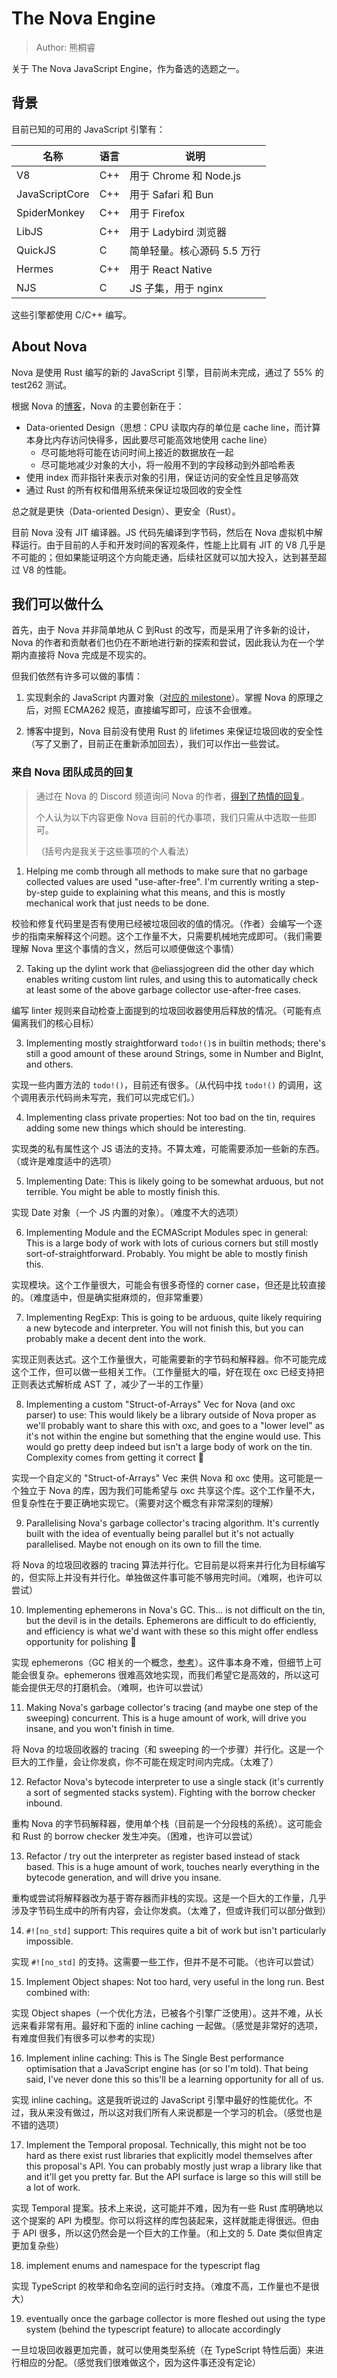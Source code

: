 # The Nova Engine

> Author: 熊桐睿

关于 The Nova JavaScript Engine，作为备选的选题之一。

## 背景

目前已知的可用的 JavaScript 引擎有：

| 名称           | 语言 | 说明                        |
| -------------- | ---- | --------------------------- |
| V8             | C++  | 用于 Chrome 和 Node.js      |
| JavaScriptCore | C++  | 用于 Safari 和 Bun          |
| SpiderMonkey   | C++  | 用于 Firefox                |
| LibJS          | C++  | 用于 Ladybird 浏览器        |
| QuickJS        | C    | 简单轻量。核心源码 5.5 万行 |
| Hermes         | C++  | 用于 React Native           |
| NJS            | C    | JS 子集，用于 nginx         |

这些引擎都使用 C/C++ 编写。

## About Nova

Nova 是使用 Rust 编写的新的 JavaScript 引擎，目前尚未完成，通过了 55% 的 test262 测试。

根据 Nova 的[博客](https://trynova.dev/)，Nova 的主要创新在于：

- Data-oriented Design（思想：CPU 读取内存的单位是 cache line，而计算本身比内存访问快得多，因此要尽可能高效地使用 cache line）
  - 尽可能地将可能在访问时间上接近的数据放在一起
  - 尽可能地减少对象的大小，将一般用不到的字段移动到外部哈希表
- 使用 index 而非指针来表示对象的引用，保证访问的安全性且足够高效
- 通过 Rust 的所有权和借用系统来保证垃圾回收的安全性

总之就是更快（Data-oriented Design）、更安全（Rust）。

目前 Nova 没有 JIT 编译器。JS 代码先编译到字节码，然后在 Nova 虚拟机中解释运行。由于目前的人手和开发时间的客观条件，性能上比肩有 JIT 的 V8 几乎是不可能的；但如果能证明这个方向能走通，后续社区就可以加大投入，达到甚至超过 V8 的性能。

## 我们可以做什么

首先，由于 Nova 并非简单地从 C 到Rust 的改写，而是采用了许多新的设计，Nova 的作者和贡献者们也仍在不断地进行新的探索和尝试，因此我认为在一个学期内直接将 Nova 完成是不现实的。

但我们依然有许多可以做的事情：

1. 实现剩余的 JavaScript 内置对象（[对应的 milestone](https://github.com/trynova/nova/milestone/1)）。掌握 Nova 的原理之后，对照 ECMA262 规范，直接编写即可，应该不会很难。

2. 博客中提到，Nova 目前没有使用 Rust 的 lifetimes 来保证垃圾回收的安全性（写了又删了，目前正在重新添加回去），我们可以作出一些尝试。

### 来自 Nova 团队成员的回复

> 通过在 Nova 的 Discord 频道询问 Nova 的作者，[得到了热情的回复](https://discord.com/channels/1012084654389604372/1347207092477628537)。
>
> 个人认为以下内容更像 Nova 目前的代办事项，我们只需从中选取一些即可。
>
> （括号内是我关于这些事项的个人看法）

1. Helping me comb through all methods to make sure that no garbage collected values are used "use-after-free". I'm currently writing a step-by-step guide to explaining what this means, and this is mostly mechanical work that just needs to be done.

  校验和修复代码里是否有使用已经被垃圾回收的值的情况。（作者）会编写一个逐步的指南来解释这个问题。这个工作量不大，只需要机械地完成即可。（我们需要理解 Nova 里这个事情的含义，然后可以顺便做这个事情）

2. Taking up the dylint work that @eliassjogreen did the other day which enables writing custom lint rules, and using this to automatically check at least some of the above garbage collector use-after-free cases.

  编写 linter 规则来自动检查上面提到的垃圾回收器使用后释放的情况。（可能有点偏离我们的核心目标）

3. Implementing mostly straightforward `todo!()`s in builtin methods; there's still a good amount of these around Strings, some in Number and BigInt, and others.

  实现一些内置方法的 `todo!()`，目前还有很多。（从代码中找 `todo!()` 的调用，这个调用表示代码尚未写完，我们可以完成它们。）

4. Implementing class private properties: Not too bad on the tin, requires adding some new things which should be interesting.

  实现类的私有属性这个 JS 语法的支持。不算太难，可能需要添加一些新的东西。（或许是难度适中的选项）

5. Implementing Date: This is likely going to be somewhat arduous, but not terrible. You might be able to mostly finish this.

  实现 Date 对象（一个 JS 内置的对象）。（难度不大的选项）

6. Implementing Module and the ECMAScript Modules spec in general: This is a large body of work with lots of curious corners but still mostly sort-of-straightforward. Probably. You might be able to mostly finish this.

  实现模块。这个工作量很大，可能会有很多奇怪的 corner case，但还是比较直接的。（难度适中，但是确实挺麻烦的，但非常重要）

7. Implementing RegExp: This is going to be arduous, quite likely requiring a new bytecode and interpreter. You will not finish this, but you can probably make a decent dent into the work.

  实现正则表达式。这个工作量很大，可能需要新的字节码和解释器。你不可能完成这个工作，但可以做一些相关工作。（工作量挺大的喵，好在现在 oxc 已经支持把正则表达式解析成 AST 了，减少了一半的工作量）

8. Implementing a custom "Struct-of-Arrays" Vec for Nova (and oxc parser) to use: This would likely be a library outside of Nova proper as we'll probably want to share this with oxc, and goes to a "lower level" as it's not within the engine but something that the engine would use. This would go pretty deep indeed but isn't a large body of work on the tin. Complexity comes from getting it correct 🙂

  实现一个自定义的 "Struct-of-Arrays" Vec 来供 Nova 和 oxc 使用。这可能是一个独立于 Nova 的库，因为我们可能希望与 oxc 共享这个库。这个工作量不大，但复杂性在于要正确地实现它。（需要对这个概念有非常深刻的理解）

9. Parallelising Nova's garbage collector's tracing algorithm. It's currently built with the idea of eventually being parallel but it's not actually parallelised. Maybe not enough on its own to fill the time.

  将 Nova 的垃圾回收器的 tracing 算法并行化。它目前是以将来并行化为目标编写的，但实际上并没有并行化。单独做这件事可能不够用完时间。（难啊，也许可以尝试）

10. Implementing ephemerons in Nova's GC. This... is not difficult on the tin, but the devil is in the details. Ephemerons are difficult to do efficiently, and efficiency is what we'd want with these so this might offer endless opportunity for polishing 🙂

  实现 ephemerons（GC 相关的一个概念，[参考](https://blog.codingnow.com/2018/10/lua_gc.html)）。这件事本身不难，但细节上可能会很复杂。ephemerons 很难高效地实现，而我们希望它是高效的，所以这可能会提供无尽的打磨机会。（难啊，也许可以尝试）

11. Making Nova's garbage collector's tracing (and maybe one step of the sweeping) concurrent. This is a huge amount of work, will drive you insane, and you won't finish in time.

  将 Nova 的垃圾回收器的 tracing（和 sweeping 的一个步骤）并行化。这是一个巨大的工作量，会让你发疯，你不可能在规定时间内完成。（太难了）

12. Refactor Nova's bytecode interpreter to use a single stack (it's currently a sort of segmented stacks system). Fighting with the borrow checker inbound.

  重构 Nova 的字节码解释器，使用单个栈（目前是一个分段栈的系统）。这可能会和 Rust 的 borrow checker 发生冲突。（困难，也许可以尝试）

13. Refactor / try out the interpreter as register based instead of stack based. This is a huge amount of work, touches nearly everything in the bytecode generation, and will drive you insane.

  重构或尝试将解释器改为基于寄存器而非栈的实现。这是一个巨大的工作量，几乎涉及字节码生成中的所有内容，会让你发疯。（太难了，但或许我们可以部分做到）

14. `#![no_std]` support: This requires quite a bit of work but isn't particularly impossible.

  实现 `#![no_std]` 的支持。这需要一些工作，但并不是不可能。（也许可以尝试）

15. Implement Object shapes: Not too hard, very useful in the long run. Best combined with:

  实现 Object shapes（一个优化方法，已被各个引擎广泛使用）。这并不难，从长远来看非常有用。最好和下面的 inline caching 一起做。（感觉是非常好的选项，有难度但我们有很多可以参考的实现）

16. Implement inline caching: This is The Single Best performance optimisation that a JavaScript engine has (or so I'm told). That being said, I've never done this so this'll be a learning opportunity for all of us.

  实现 inline caching。这是我听说过的 JavaScript 引擎中最好的性能优化。不过，我从来没有做过，所以这对我们所有人来说都是一个学习的机会。（感觉也是不错的选项）

17. Implement the Temporal proposal. Technically, this might not be too hard as there exist rust libraries that explicitly model themselves after this proposal's API. You can probably mostly just wrap a library like that and it'll get you pretty far. But the API surface is large so this will still be a lot of work.

  实现 Temporal 提案。技术上来说，这可能并不难，因为有一些 Rust 库明确地以这个提案的 API 为模型。你可以将这样的库包装起来，这样就能走得很远。但由于 API 很多，所以这仍然会是一个巨大的工作量。（和上文的 5. Date 类似但肯定更加复杂些）

18. implement enums and namespace for the typescript flag

  实现 TypeScript 的枚举和命名空间的运行时支持。（难度不高，工作量也不是很大）

19. eventually once the garbage collector is more fleshed out using the type system (behind the typescript feature) to allocate accordingly

  一旦垃圾回收器更加完善，就可以使用类型系统（在 TypeScript 特性后面）来进行相应的分配。（感觉我们很难做这个，因为这件事还没有定论）

